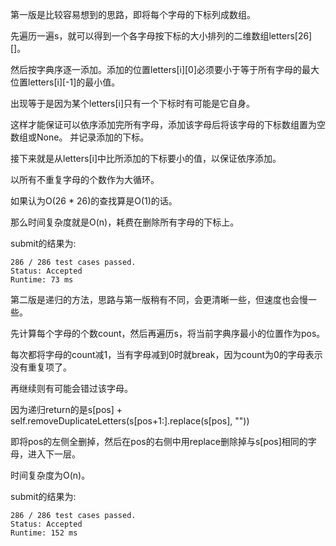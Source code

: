第一版是比较容易想到的思路，即将每个字母的下标列成数组。

先遍历一遍s，就可以得到一个各字母按下标的大小排列的二维数组letters[26][]。

然后按字典序逐一添加。添加的位置letters[i][0]必须要小于等于所有字母的最大位置letters[i][-1]的最小值。

出现等于是因为某个letters[i]只有一个下标时有可能是它自身。

这样才能保证可以依序添加完所有字母，添加该字母后将该字母的下标数组置为空数组或None。
并记录添加的下标。

接下来就是从letters[i]中比所添加的下标要小的值，以保证依序添加。

以所有不重复字母的个数作为大循环。

如果认为O(26 * 26)的查找算是O(1)的话。

那么时间复杂度就是O(n)，耗费在删除所有字母的下标上。

submit的结果为:
```
286 / 286 test cases passed.
Status: Accepted
Runtime: 73 ms
```

第二版是递归的方法，思路与第一版稍有不同，会更清晰一些，但速度也会慢一些。

先计算每个字母的个数count，然后再遍历s，将当前字典序最小的位置作为pos。

每次都将字母的count减1，当有字母减到0时就break，因为count为0的字母表示没有重复项了。

再继续则有可能会错过该字母。

因为递归return的是s[pos] + self.removeDuplicateLetters(s[pos+1:].replace(s[pos], ""))

即将pos的左侧全删掉，然后在pos的右侧中用replace删除掉与s[pos]相同的字母，进入下一层。

时间复杂度为O(n)。

submit的结果为:
```
286 / 286 test cases passed.
Status: Accepted
Runtime: 152 ms
```
